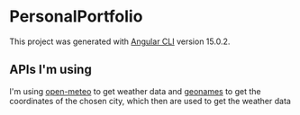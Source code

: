# PersonalPortfolio

This project was generated with [Angular CLI](https://github.com/angular/angular-cli) version 15.0.2.

## APIs I'm using

I'm using [open-meteo](https://open-meteo.com/) to get weather data and [geonames](https://www.geonames.org/) to get the coordinates of the chosen city, which then are used to get the weather data
